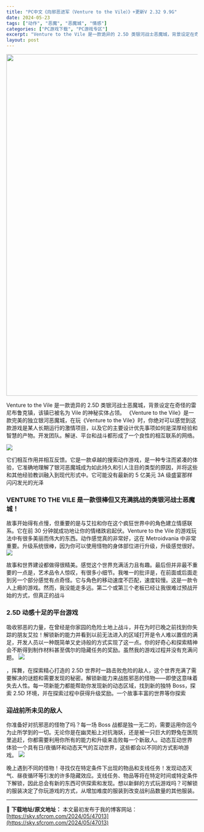 ```yaml
---
title: "PC中文《向邪恶进军（Venture to the Vile）》+更新V 2.32 9.9G"
date: 2024-05-23
tags: ["动作", "恶魔", "恶魔城", "情感"]
categories: ["PC游戏下载", "PC游戏专区"]
excerpt: "Venture to the Vile 是一款诡异的 2.5D 类银河战士恶魔城，背景设定在奇怪的雷尼布鲁克镇，该镇已被名为 Vile 的神秘实体占领。 《Venture to the Vile》是一款完美的独立银河恶魔城，在玩《Venture to the Vile》时，你绝对可以感觉到这款游戏是&hellip;"
layout: post
---
```


<img class="aligncenter size-full wp-image-47014" src="https://sky.sfcrom.com/wp-content/uploads/2024/05/2024052300342253.webp" alt="" width="600" height="900" />

Venture to the Vile 是一款诡异的 2.5D 类银河战士恶魔城，背景设定在奇怪的雷尼布鲁克镇，该镇已被名为 Vile 的神秘实体占领。 《Venture to the Vile》是一款完美的独立银河恶魔城，在玩《Venture to the Vile》时，你绝对可以感觉到这款游戏是某人长期运行的激情项目，以及它的主要设计优先事项如何是深厚经验和智慧的产物。开发团队。解谜、平台和战斗都形成了一个良性的相互联系的网络。

<img src="https://sky.sfcrom.com/wp-content/uploads/2024/05/20240523083652-b750b.jpeg" />

<span>它们相互作用并相互反馈。它是一款卓越的搜索动作游戏，是一种专注而紧凑的体验，它准确地理解了银河恶魔城成为如此持久和引人注目的类型的原因，并将这些和其他经验教训融入到现代形式中。它可能没有最新的 5 亿美元 3A 级盛宴那样闪闪发光的光泽</span>
<h3><span>VENTURE TO THE VILE 是一款很棒但又充满挑战的类银河战士恶魔城！</span></h3>
<span>故事开始得有点慢，但重要的是与艾拉和你在这个疯狂世界中的角色建立情感联系。它在前 30 分钟就成功地让你的情绪跌宕起伏。Venture to the Vile 的游戏玩法中有很多美丽而伟大的东西。动作感觉真的非常好，这在 Metroidvania 中非常重要。升级系统很棒，因为你可以使用怪物的身体部位进行升级，升级感觉很好。</span>

<img src="https://sky.sfcrom.com/wp-content/uploads/2024/05/20240523083655-41ad8.jpeg" />

<span>故事和世界建设都做得很精美。感觉这个世界充满活力且有趣。最后但并非最不重要的一点是，艺术品令人惊叹，有很多小细节。我唯一的批评是，在前面或后面走到另一个部分感觉有点奇怪。它与角色的移动速度不匹配，速度较慢。这是一款令人上瘾的游戏。然而，我没能走多远。第二个或第三个老板已经让我很难过预战开始的方式，但真正的战斗</span>
<h3><span>2.5D 动感十足的平台游戏</span></h3>
<span>吸收邪恶的力量，在曾经是你家园的危险土地上战斗，并在为时已晚之前找到你失踪的朋友艾拉！解锁新的能力并看到以前无法进入的区域打开是令人难以置信的满足，开发人员以一种既简单又史诗般的方式实现了这一点。你的好奇心和探索精神会不断得到制作材料甚至偶尔的隐藏任务的奖励。虽然我的游戏过程并没有充满问题。</span>

<img src="https://sky.sfcrom.com/wp-content/uploads/2024/05/20240523083657-caf75.jpeg" />

<span>，挥舞，在探索精心打造的 2.5D 世界时一路击败危险的敌人，这个世界充满了需要解决的谜题和需要发现的秘密。解锁新能力来战胜邪恶的怪物——即使这意味着失去人性。每一项新能力都能帮助你发现新的动态区域，找到新的独特 Boss，探索 2.5D 环境，并在探索过程中获得升级奖励。一个故事丰富的世界等你探索</span>
<h3><span>迎战前所未见的敌人</span></h3>
<span>你准备好对抗邪恶的怪物了吗？每一场 Boss 战都是独一无二的，需要运用你迄今为止所学到的一切。无论你是在幽灵船上对抗海妖，还是被一只巨大的野兔在医院里追赶，你都需要利用你所有的能力和升级来击败每一个新敌人。动态互动世界 体验一个具有日/夜循环和动态天气的互动世界，这些都会以不同的方式影响游戏。</span>

<img src="https://sky.sfcrom.com/wp-content/uploads/2024/05/20240523083658-7d9d1.jpeg" />

晚上遇到不同的怪物！寻找仅在特定条件下出现的物品和支线任务！发现动态天气、昼夜循环等引发的许多隐藏效应。支线任务、物品等将在特定时间或特定条件下解锁，因此总会有新的东西可供探索和发现。想以新鲜的方式玩游戏吗？可解锁的服装决定了你玩游戏的方式，从增加难度的服装到改变战利品数量的其他服装。

---
📖 **下载地址/原文地址：** 本文最初发布于我的博客网站：[https://sky.sfcrom.com/2024/05/47013](https://sky.sfcrom.com/2024/05/47013)
